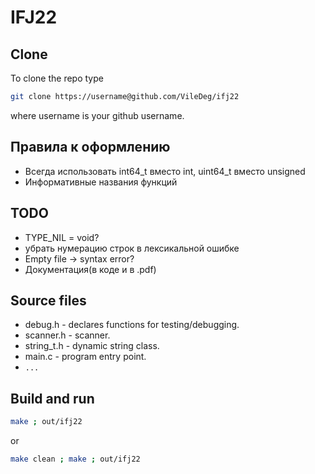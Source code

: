 # IFJ22
## Clone
To clone the repo type
```sh
git clone https://username@github.com/VileDeg/ifj22
```
where username is your github username.
## Правила к оформлению
- Всегда использовать int64_t вместо int, uint64_t вместо unsigned
- Информативные названия функций
## TODO
- TYPE_NIL = void?
- убрать нумерацию строк в лексикальной ошибке 
- Empty file -> syntax error? 
- Документация(в коде и в .pdf)
## Source files
- debug.h    - declares functions for testing/debugging.
- scanner.h  - scanner.
- string_t.h - dynamic string class.
- main.c     - program entry point.
- ```...```
## Build and run
```sh
make ; out/ifj22
```
or
```sh
make clean ; make ; out/ifj22
```

